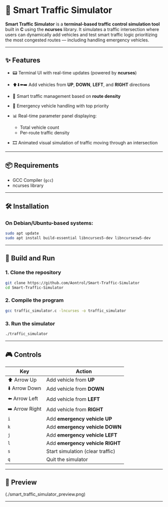 # 🚦 Smart Traffic Simulator

**Smart Traffic Simulator** is a **terminal-based traffic control simulation tool** built in **C** using the **ncurses** library. It simulates a traffic intersection where users can dynamically add vehicles and test smart traffic logic prioritizing the most congested routes — including handling emergency vehicles.

---

## ✨ Features

* 📟 Terminal UI with real-time updates (powered by **ncurses**)
* ⬆️⬇️⬅️➡️ Add vehicles from **UP**, **DOWN**, **LEFT**, and **RIGHT** directions
* 🧠 Smart traffic management based on **route density**
* 🚨 Emergency vehicle handling with top priority
* 📊 Real-time parameter panel displaying:

  * Total vehicle count
  * Per-route traffic density
* 🎞️ Animated visual simulation of traffic moving through an intersection

---

## 📦 Requirements

* GCC Compiler (`gcc`)
* ncurses library

---

## 🛠️ Installation

### On Debian/Ubuntu-based systems:

```bash
sudo apt update
sudo apt install build-essential libncurses5-dev libncursesw5-dev
```

---

## 🔧 Build and Run

### 1. Clone the repository

```bash
git clone https://github.com/Aontrol/Smart-Traffic-Simulator
cd Smart-Traffic-Simulator
```

### 2. Compile the program

```bash
gcc traffic_simulator.c -lncurses -o traffic_simulator
```

### 3. Run the simulator

```bash
./traffic_simulator
```

---

## 🎮 Controls

| Key            | Action                           |
| -------------- | -------------------------------- |
| ⬆️ Arrow Up    | Add vehicle from **UP**          |
| ⬇️ Arrow Down  | Add vehicle from **DOWN**        |
| ⬅️ Arrow Left  | Add vehicle from **LEFT**        |
| ➡️ Arrow Right | Add vehicle from **RIGHT**       |
| `i`            | Add **emergency vehicle UP**     |
| `k`            | Add **emergency vehicle DOWN**   |
| `j`            | Add **emergency vehicle LEFT**   |
| `l`            | Add **emergency vehicle RIGHT**  |
| `s`            | Start simulation (clear traffic) |
| `q`            | Quit the simulator               |

---

## 📸 Preview

(./smart_traffic_simulator_preview.png)

---
